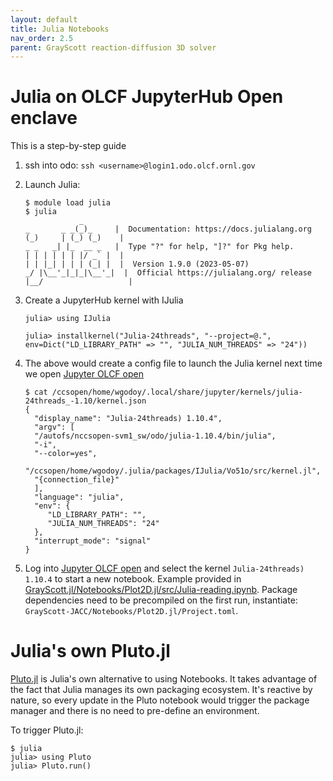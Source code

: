 ```yaml
---
layout: default
title: Julia Notebooks
nav_order: 2.5
parent: GrayScott reaction-diffusion 3D solver
---
```



# Julia on OLCF JupyterHub Open enclave

This is a step-by-step guide

1. ssh into odo: `ssh <username>@login1.odo.olcf.ornl.gov`

2. Launch Julia:

    ```
    $ module load julia
    $ julia
                _
    _       _ _(_)_     |  Documentation: https://docs.julialang.org
    (_)     | (_) (_)    |
    _ _   _| |_  __ _   |  Type "?" for help, "]?" for Pkg help.
    | | | | | | |/ _` |  |
    | | |_| | | | (_| |  |  Version 1.9.0 (2023-05-07)
    _/ |\__'_|_|_|\__'_|  |  Official https://julialang.org/ release
    |__/                   |
    ```

3. Create a JupyterHub kernel with IJulia
    
    ```
    julia> using IJulia

    julia> installkernel("Julia-24threads", "--project=@.", env=Dict("LD_LIBRARY_PATH" => "", "JULIA_NUM_THREADS" => "24"))
    ```

4. The above would create a config file to launch the Julia kernel next time we open [Jupyter OLCF open](https://jupyter-open.olcf.ornl.gov/)

    ```
    $ cat /ccsopen/home/wgodoy/.local/share/jupyter/kernels/julia-24threads_-1.10/kernel.json 
    {
      "display_name": "Julia-24threads) 1.10.4",
      "argv": [
      "/autofs/nccsopen-svm1_sw/odo/julia-1.10.4/bin/julia",
      "-i",
      "--color=yes",
      "/ccsopen/home/wgodoy/.julia/packages/IJulia/Vo51o/src/kernel.jl",
      "{connection_file}"
      ],
      "language": "julia",
      "env": {
         "LD_LIBRARY_PATH": "",
         "JULIA_NUM_THREADS": "24"
      },
      "interrupt_mode": "signal"
    }
    ```

5. Log into [Jupyter OLCF open](https://jupyter-open.olcf.ornl.gov/) and select the kernel `Julia-24threads) 1.10.4` to start a new notebook. Example provided in [GrayScott.jl/Notebooks/Plot2D.jl/src/Julia-reading.ipynb](https://github.com/JuliaORNL/GrayScott.jl/blob/GrayScott-JACC/Notebooks/Plot2D.jl/src/Julia-reading.ipynb). Package dependencies need to be precompiled on the first run, instantiate: `GrayScott-JACC/Notebooks/Plot2D.jl/Project.toml`.



# Julia's own Pluto.jl

[Pluto.jl](https://github.com/fonsp/Pluto.jl) is Julia's own alternative to using Notebooks. 
It takes advantage of the fact that Julia manages its own packaging ecosystem. It's reactive by nature, so every update in the Pluto notebook would trigger the package manager and there is no need to pre-define an environment.

To trigger Pluto.jl:

```
$ julia
julia> using Pluto
julia> Pluto.run()
```


